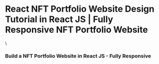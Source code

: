 # React NFT Portfolio Website Design Tutorial in React JS | Fully Responsive NFT Portfolio Website
\
### Build a NFT Portfolio Website in React JS  -  Fully Responsive



